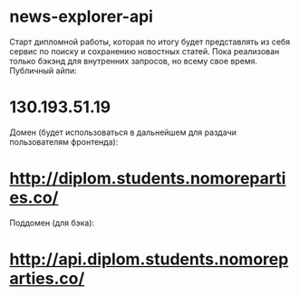 # news-explorer-api
Старт дипломной работы, которая по итогу будет представлять из себя сервис по поиску и сохранению новостных статей.
Пока реализован только бэкэнд для внутренних запросов, но всему свое время.
Публичный айпи: 
# 130.193.51.19
Домен (будет использоваться в дальнейшем для раздачи пользователям фронтенда):
# http://diplom.students.nomoreparties.co/
Поддомен (для бэка):
# http://api.diplom.students.nomoreparties.co/

